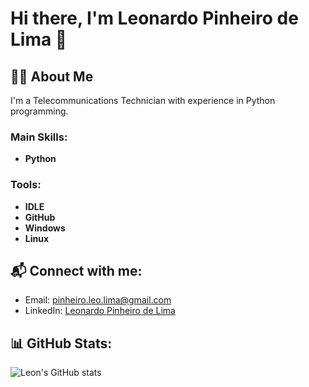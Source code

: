 # Hi there, I'm Leonardo Pinheiro de Lima 👋

## 👨‍💻 About Me
I'm a Telecommunications Technician with experience in Python programming.

### Main Skills:
- **Python**

### Tools:
- **IDLE**
- **GitHub**
- **Windows**
- **Linux**

## 📬 Connect with me:
- Email: [pinheiro.leo.lima@gmail.com](mailto:pinheiro.leo.lima@gmail.com)
- LinkedIn: [Leonardo Pinheiro de Lima](https://www.linkedin.com/in/leonardo-pinheiro-de-lima-06602b1a7/)

## 📊 GitHub Stats:
![Leon's GitHub stats](https://github-readme-stats.vercel.app/api?username=leopinheiro21&show_icons=true&count_private=true&hide_title=true&hide=prs&theme=radical)
